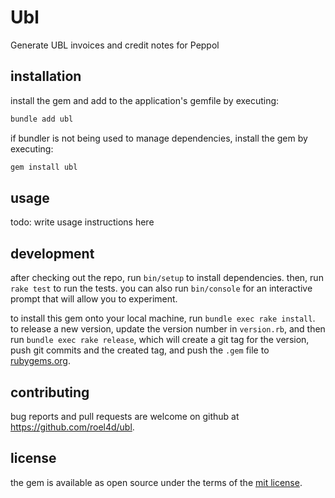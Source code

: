 # Ubl

Generate UBL invoices and credit notes for Peppol

## installation

install the gem and add to the application's gemfile by executing:

```bash
bundle add ubl
```

if bundler is not being used to manage dependencies, install the gem by executing:

```bash
gem install ubl
```

## usage

todo: write usage instructions here

## development

after checking out the repo, run `bin/setup` to install dependencies. then, run `rake test` to run the tests. you can also run `bin/console` for an interactive prompt that will allow you to experiment.

to install this gem onto your local machine, run `bundle exec rake install`. to release a new version, update the version number in `version.rb`, and then run `bundle exec rake release`, which will create a git tag for the version, push git commits and the created tag, and push the `.gem` file to [rubygems.org](https://rubygems.org).

## contributing

bug reports and pull requests are welcome on github at https://github.com/roel4d/ubl.

## license

the gem is available as open source under the terms of the [mit license](https://opensource.org/licenses/mit).
